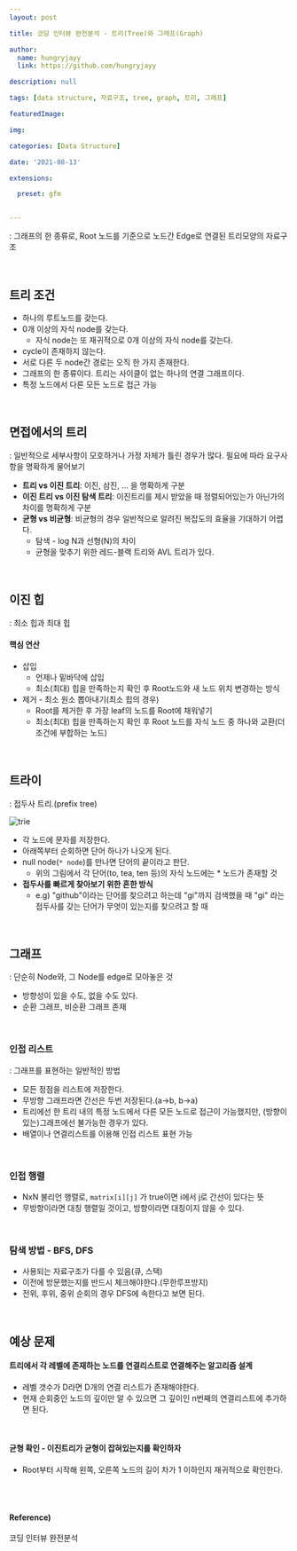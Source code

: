 ```yaml
---
layout: post

title: 코딩 인터뷰 완전분석 - 트리(Tree)와 그래프(Graph)

author: 
  name: hungryjayy
  link: https://github.com/hungryjayy

description: null

tags: [data structure, 자료구조, tree, graph, 트리, 그래프]

featuredImage: 

img: 

categories: [Data Structure]

date: '2021-08-13'

extensions:

  preset: gfm


---
```


: 그래프의 한 종류로, Root 노드를 기준으로 노드간 Edge로 연결된 트리모양의 자료구조

<br>

## 트리 조건

* 하나의 루트노드를 갖는다.
* 0개 이상의 자식 node를 갖는다.
  * 자식 node는 또 재귀적으로 0개 이상의 자식 node를 갖는다.
* cycle이 존재하지 않는다.
* 서로 다른 두 node간 경로는 오직 한 가지 존재한다.
* 그래프의 한 종류이다. 트리는 사이클이 없는 하나의 연결 그래프이다.
* 특정 노드에서 다른 모든 노드로 접근 가능

<br>

## 면접에서의 트리

: 일반적으로 세부사항이 모호하거나 가정 자체가 틀린 경우가 많다. 필요에 따라 요구사항을 명확하게 물어보기

* **트리 vs 이진 트리**: 이진, 삼진, ... 을 명확하게 구분
* **이진 트리 vs 이진 탐색 트리**: 이진트리를 제시 받았을 때 정렬되어있는가 아닌가의 차이를 명확하게 구분
* **균형 vs 비균형**: 비균형의 경우 일반적으로 알려진 복잡도의 효율을 기대하기 어렵다.
  * 탐색 - log N과 선형(N)의 차이
  * 균형을 맞추기 위한 레드-블랙 트리와 AVL 트리가 있다.

<br>

## 이진 힙

: 최소 힙과 최대 힙

#### 핵심 연산

* 삽입
  * 언제나 밑바닥에 삽입
  * 최소(최대) 힙을 만족하는지 확인 후 Root노드와 새 노드 위치 변경하는 방식
* 제거 - 최소 원소 뽑아내기(최소 힙의 경우)
  * Root를 제거한 후 가장 leaf의 노드를 Root에 채워넣기
  * 최소(최대) 힙을 만족하는지 확인 후 Root 노드를 자식 노드 중 하나와 교환(더 조건에 부합하는 노드)

<br>

## 트라이

: 접두사 트리.(prefix tree)

![trie](https://hungryjayy.github.io/assets/img/Data_Structure/trie.png) 



* 각 노드에 문자를 저장한다.
* 아래쪽부터 순회하면 단어 하나가 나오게 된다.
* null node(`* node`)를 만나면 단어의 끝이라고 판단.
  * 위의 그림에서 각 단어(to, tea, ten 등)의 자식 노드에는 * 노드가 존재할 것
* **접두사를 빠르게 찾아보기 위한 흔한 방식**
  * e.g) "github"이라는 단어를 찾으려고 하는데 "gi"까지 검색했을 때 "gi" 라는 접두사를 갖는 단어가 무엇이 있는지를 찾으려고 할 때

<br>

## 그래프

: 단순히 Node와, 그 Node를 edge로 모아놓은 것

* 방향성이 있을 수도, 없을 수도 있다.
* 순환 그래프, 비순환 그래프 존재

<br>

### 인접 리스트

: 그래프를 표현하는 일반적인 방법

* 모든 정점을 리스트에 저장한다.
* 무방향 그래프라면 간선은 두번 저장된다.(a->b, b->a)
* 트리에선 한 트리 내의 특정 노드에서 다른 모든 노드로 접근이 가능했지만, (방향이 있는)그래프에선 불가능한 경우가 있다.
* 배열이나 연결리스트를 이용해 인접 리스트 표현 가능

<br>

### 인접 행렬

* NxN 불리언 행렬로, `matrix[i][j]` 가 true이면 i에서 j로 간선이 있다는 뜻
* 무방향이라면 대칭 행렬일 것이고, 방향이라면 대칭이지 않을 수 있다.

<br>

### 탐색 방법 - BFS, DFS

* 사용되는 자료구조가 다를 수 있음(큐, 스택)
* 이전에 방문했는지를 반드시 체크해야한다.(무한루프방지)
* 전위, 후위, 중위 순회의 경우 DFS에 속한다고 보면 된다.

<br>

## 예상 문제

#### 트리에서 각 레벨에 존재하는 노드를 연결리스트로 연결해주는 알고리즘 설계

* 레벨 갯수가 D라면 D개의 연결 리스트가 존재해야한다.
* 현재 순회중인 노드의 깊이만 알 수 있으면 그 깊이인 n번째의 연결리스트에 추가하면 된다.

<br>

#### 균형 확인 - 이진트리가 균형이 잡혀있는지를 확인하자

* Root부터 시작해 왼쪽, 오른쪽 노드의 길이 차가 1 이하인지 재귀적으로 확인한다.

<br><br>

#### Reference)

코딩 인터뷰 완전분석


